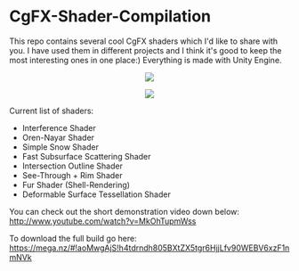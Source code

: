 # CgFX-Shader-Compilation

This repo contains several cool CgFX shaders which I'd like to share with you. I have used them in different projects and I think it's good to keep the most interesting ones in one place:) Everything is made with Unity Engine.

<p align="center">
  <img src="https://preview.ibb.co/jBaXXp/Fur.png" />
</p>
<p align="center">
  <img src="https://preview.ibb.co/bw0cyU/SSS.png" />
</p>

Current list of shaders:
- Interference Shader
- Oren-Nayar Shader
- Simple Snow Shader
- Fast Subsurface Scattering Shader
- Intersection Outline Shader
- See-Through + Rim Shader
- Fur Shader (Shell-Rendering)
- Deformable Surface Tessellation Shader

You can check out the short demonstration video down below:
http://www.youtube.com/watch?v=MkOhTupmWss

To download the full build go here: https://mega.nz/#!aoMwgAjS!h4tdrndh805BXtZX5tgr6HjjLfv90WEBV6xzF1nmNVk
